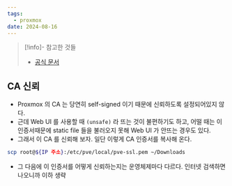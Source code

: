 ```yaml
---
tags:
  - proxmox
date: 2024-08-16
---
```

> [!info]- 참고한 것들
> - [공식 문서](https://pve.proxmox.com/wiki/Certificate_Management)

## CA 신뢰

- Proxmox 의 CA 는 당연히 self-signed 이기 때문에 신뢰하도록 설정되어있지 않다.
- 근데 Web UI 를 사용할 때 `(unsafe)` 라 뜨는 것이 불편하기도 하고, 어떨 때는 이 인증서때문에 static file 들을 불러오지 못해 Web UI 가 안뜨는 경우도 있다.
- 그래서 이 CA 를 신뢰해 보자. 일단 이렇게 CA 인증서를 복사해 온다.

```bash
scp root@${IP 주소}:/etc/pve/local/pve-ssl.pem ~/Downloads
```

- 그 다음에 이 인증서를 어떻게 신뢰하는지는 운영체제마다 다르다. 인터넷 검색하면 나오니까 이하 생략